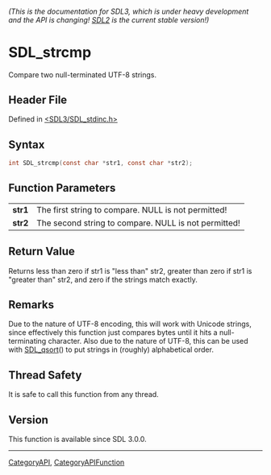 ###### (This is the documentation for SDL3, which is under heavy development and the API is changing! [SDL2](https://wiki.libsdl.org/SDL2/) is the current stable version!)
# SDL_strcmp

Compare two null-terminated UTF-8 strings.

## Header File

Defined in [<SDL3/SDL_stdinc.h>](https://github.com/libsdl-org/SDL/blob/main/include/SDL3/SDL_stdinc.h)

## Syntax

```c
int SDL_strcmp(const char *str1, const char *str2);

```

## Function Parameters

|              |                                                      |
| ------------ | ---------------------------------------------------- |
| **str1**     | The first string to compare. NULL is not permitted!  |
| **str2**     | The second string to compare. NULL is not permitted! |

## Return Value

Returns less than zero if str1 is "less than" str2, greater than zero if
str1 is "greater than" str2, and zero if the strings match exactly.

## Remarks

Due to the nature of UTF-8 encoding, this will work with Unicode strings,
since effectively this function just compares bytes until it hits a
null-terminating character. Also due to the nature of UTF-8, this can be
used with [SDL_qsort](SDL_qsort)() to put strings in (roughly) alphabetical
order.

## Thread Safety

It is safe to call this function from any thread.

## Version

This function is available since SDL 3.0.0.

----
[CategoryAPI](CategoryAPI), [CategoryAPIFunction](CategoryAPIFunction)

